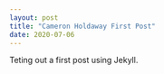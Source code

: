 ```yaml
---
layout: post
title: "Cameron Holdaway First Post"
date: 2020-07-06
---
```


Teting out a first post using Jekyll.
